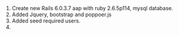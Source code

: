 ##
1. Create new Rails 6.0.3.7 aap with ruby 2.6.5p114,
   mysql database.
2. Added Jquery, bootstrap and poppoer.js
3. Added seed required users.
4. 

